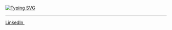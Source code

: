 <a href="https://git.io/typing-svg"><img src="https://readme-typing-svg.demolab.com?font=Lobster&size=40&pause=1000&color=F7F7F7&center=true&vCenter=true&width=900&height=90&lines=HEY+%F0%9F%91%8B%F0%9F%8F%BB;I+am+Muhmd+Samy%2C+a+web+developer+%F0%9F%91%80" alt="Typing SVG" /></a>
<HR>
<p>
  <a href="https://www.linkedin.com/[removed]" rel="nofollow noreferrer">
   <i className="ci ci-linkedin-horizontal ci-5x"></i> LinkedIn
  </a> &nbsp; 
</p>

